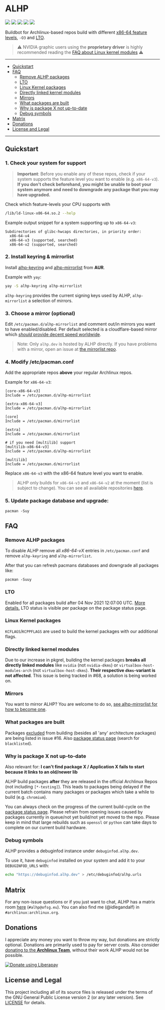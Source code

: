 # ALHP

[![](https://img.shields.io/badge/license-GPL-blue?style=flat-square)](https://somegit.dev/anonfunc/ALHP.GO/src/branch/master/LICENSE)
[![](https://img.shields.io/badge/package-status-informational?style=flat-square)](https://alhp.dev/packages.html)
[![](https://goreportcard.com/badge/somegit.dev/ALHP/ALHP.GO?style=flat-square)](https://goreportcard.com/report/somegit.dev/ALHP/ALHP.GO)
[![](https://pkg.go.dev/badge/somegit.dev/ALHP/ALHP.GO)](https://pkg.go.dev/somegit.dev/ALHP/ALHP.GO)
[![](https://img.shields.io/liberapay/patrons/anonfunc.svg?logo=liberapay&style=flat-square)](https://liberapay.com/anonfunc/)

Buildbot for Archlinux-based repos build with different
[x86-64 feature levels](https://www.phoronix.com/scan.php?page=news_item&px=GCC-11-x86-64-Feature-Levels), `-O3` and
[LTO](https://en.wikipedia.org/wiki/Interprocedural_optimization).

> ⚠️ NVIDIA graphic users using the **proprietary driver** is highly recommended reading the
> [FAQ about Linux kernel modules](#directly-linked-kernel-modules) ⚠️

---
<!-- TOC -->

* [Quickstart](#quickstart)
* [FAQ](#faq)
  * [Remove ALHP packages](#remove-alhp-packages)
  * [LTO](#lto)
  * [Linux Kernel packages](#linux-kernel-packages)
  * [Directly linked kernel modules](#directly-linked-kernel-modules)
  * [Mirrors](#mirrors)
  * [What packages are built](#what-packages-are-built)
  * [Why is package X not up-to-date](#why-is-package-x-not-up-to-date)
  * [Debug symbols](#debug-symbols)
* [Matrix](#matrix)
* [Donations](#donations)
* [License and Legal](#license-and-legal)

<!-- TOC -->

---

## Quickstart

### 1. Check your system for support

> **Important**: Before you enable any of these repos, check if your system supports the feature level you want to
> enable
(e.g. `x86-64-v3`).
> **If you don't check beforehand, you might be unable to boot your system anymore and need to downgrade any package
that you may have upgraded.**

Check which feature-levels your CPU supports with

```bash
/lib/ld-linux-x86-64.so.2 --help
```

Example output snippet for a system supporting up to `x86-64-v3`:

```
Subdirectories of glibc-hwcaps directories, in priority order:
  x86-64-v4
  x86-64-v3 (supported, searched)
  x86-64-v2 (supported, searched)
```

### 2. Install keyring & mirrorlist

Install [alhp-keyring](https://aur.archlinux.org/packages/alhp-keyring/)
and [alhp-mirrorlist](https://aur.archlinux.org/packages/alhp-mirrorlist/) from **AUR**.

Example with `yay`:

```bash
yay -S alhp-keyring alhp-mirrorlist
```

`alhp-keyring` provides the current signing keys used by ALHP, `alhp-mirrorlist` a selection of mirrors.

### 3. Choose a mirror (optional)

Edit `/etc/pacman.d/alhp-mirrorlist` and comment out/in mirrors you want to have enabled/disabled. Per default selected
is a cloudflare-based mirror which
[*should* provide decent speed worldwide](https://somegit.dev/ALHP/ALHP.GO/issues/38#issuecomment-891).
> Note: Only `alhp.dev` is hosted by ALHP directly. If you have problems with a mirror,
> open an issue at [the mirrorlist repo](https://somegit.dev/ALHP/alhp-mirrorlist).

### 4. Modify /etc/pacman.conf

Add the appropriate repos **above** your regular Archlinux repos.

Example for `x86-64-v3`:

```editorconfig
[core-x86-64-v3]
Include = /etc/pacman.d/alhp-mirrorlist

[extra-x86-64-v3]
Include = /etc/pacman.d/alhp-mirrorlist

[core]
Include = /etc/pacman.d/mirrorlist

[extra]
Include = /etc/pacman.d/mirrorlist

# if you need [multilib] support
[multilib-x86-64-v3]
Include = /etc/pacman.d/alhp-mirrorlist

[multilib]
Include = /etc/pacman.d/mirrorlist
```

Replace `x86-64-v3` with the x86-64 feature level you want to enable.
> ALHP only builds for `x86-64-v3` and `x86-64-v2` at the moment (list is subject to change). You can see all available
> repositories
> [here](https://alhp.dev/).

### 5. Update package database and upgrade:

```
pacman -Suy
```

## FAQ

### Remove ALHP packages

To disable ALHP remove all *x86-64-vX* entries in `/etc/pacman.conf` and remove `alhp-keyring` and `alhp-mirrorlist`.

After that you can refresh pacmans databases and downgrade all packages like:

```
pacman -Suuy
```

### LTO

Enabled for all packages build after 04 Nov 2021 12:07:00
UTC. [More details.](https://somegit.dev/ALHP/ALHP.GO/issues/52)
LTO status is visible per package on the package status page.

### Linux Kernel packages

`KCFLAGS`/`KCPPFLAGS` are used to build the kernel packages with our additional flags.

### Directly linked kernel modules

Due to our increase in pkgrel, building the kernel packages **breaks all directly linked modules** like `nvidia`
(not `nvidia-dkms`) or `virtualbox-host-modules-arch` (not `virtualbox-host-dkms`). **Their respective `dkms`-variant is
not affected**. This issue is being tracked in #68, a solution is being worked on.

### Mirrors

You want to mirror ALHP? You are welcome to do
so, [see alhp-mirrorlist for how to become one](https://somegit.dev/ALHP/alhp-mirrorlist#how-to-become-a-mirror).

### What packages are built

Packages [excluded](https://www.reddit.com/r/archlinux/comments/oflged/alhp_archlinux_recompiled_for_x8664v3_experimental/h4fkinu?utm_source=share&utm_medium=web2x&context=3)
from building (besides all 'any' architecture packages) are being listed in issue #16.
Also [package status page](https://alhp.dev/packages.html) (search for `blacklisted`).

### Why is package X not up-to-date

Also relevant for: **I can't find package X / Application X fails to start because it links to an old/newer lib**

ALHP build packages **after** they are released in the official Archlinux Repos (not including `[*-testing]`).
This leads to packages being delayed if the current batch contains many packages or packages which take a while to
build (e.g. `chromium`).

You can always check on the progress of the current build-cycle on
the [package status page](https://alhp.dev/packages.html).
Please refrain from opening issues caused by packages currently in queue/not yet build/not yet moved to the repo.
Please keep in mind that large rebuilds such as `openssl` or `python` can take days to complete on our current build
hardware.

### Debug symbols

ALHP provides a debuginfod instance under `debuginfod.alhp.dev`.

To use it, have `debuginfod` installed on your system and add it to your `DEBUGINFOD_URLS` with:

```bash
echo "https://debuginfod.alhp.dev" > /etc/debuginfod/alhp.urls
```

## Matrix

For any non-issue questions or if you just want to chat, ALHP has a matrix
room [here](https://matrix.to/#/#alhp:ofsg.eu) (`#alhp@ofsg.eu`). You can also find me (@idlegandalf)
in `#archlinux:archlinux.org`.

## Donations

I appreciate any money you want to throw my way, but donations are strictly optional. Donations are primarily used to
pay for server costs. Also consider [donating to the **Archlinux Team**](https://archlinux.org/donate/), without their
work ALHP would not be possible.

[![Donate using Liberapay](https://liberapay.com/assets/widgets/donate.svg)](https://liberapay.com/anonfunc/)

## License and Legal

This project including all of its source files is released under the terms of the GNU General Public License version 2
(or any later version). See [LICENSE](https://somegit.dev/ALHP/ALHP.GO/src/branch/master/LICENSE) for details.
